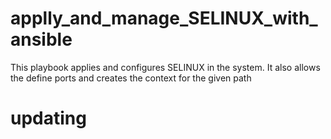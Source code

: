 # applly_and_manage_SELINUX_with_ansible
This playbook applies and configures SELINUX in the system. It also allows the define ports and creates the context for the given path
# updating
